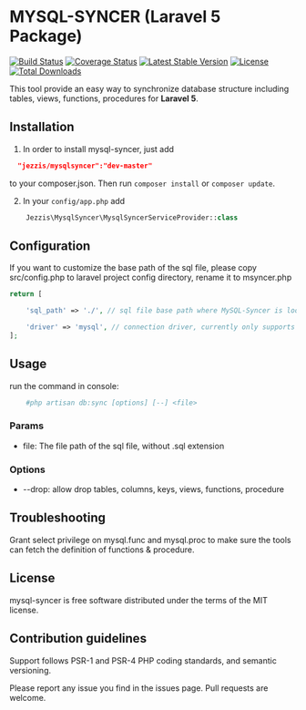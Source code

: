 # MYSQL-SYNCER (Laravel 5 Package)

[![Build Status](https://travis-ci.org/Jezzis/mysql-syncer.svg?branch=master)](https://travis-ci.org/Jezzis/mysql-syncer)
[![Coverage Status](https://coveralls.io/repos/github/Jezzis/mysql-syncer/badge.svg?branch=master)](https://coveralls.io/github/Jezzis/mysql-syncer?branch=master)
[![Latest Stable Version](https://poser.pugx.org/jezzis/mysqlsyncer/v/stable)](https://packagist.org/packages/jezzis/mysqlsyncer)
[![License](https://poser.pugx.org/jezzis/mysqlsyncer/license)](https://packagist.org/packages/jezzis/mysqlsyncer)
[![Total Downloads](https://poser.pugx.org/jezzis/mysqlsyncer/downloads)](https://packagist.org/packages/jezzis/mysqlsyncer)


This tool provide an easy way to synchronize database structure including tables, views, functions, procedures for **Laravel 5**.

## Installation

 1) In order to install mysql-syncer, just add
```json
  "jezzis/mysqlsyncer":"dev-master"
```
to your composer.json. Then run `composer install` or `composer update`.

 2) In your `config/app.php` add
```php
    Jezzis\MysqlSyncer\MysqlSyncerServiceProvider::class
```

## Configuration

If you want to customize the base path of the sql file, please copy src/config.php to laravel project config directory, rename it to msyncer.php
```php
return [

    'sql_path' => './', // sql file base path where MySQL-Syncer is looking for.

    'driver' => 'mysql', // connection driver, currently only supports MySQL.
];
```

## Usage

  run the command in console:
```bash
    #php artisan db:sync [options] [--] <file>
```

### Params

- file: The file path of the sql file, without .sql extension

### Options

- --drop: allow drop tables, columns, keys, views, functions, procedure

## Troubleshooting
  Grant select privilege on mysql.func and mysql.proc to make sure the tools can fetch the definition of functions & procedure.

## License

mysql-syncer is free software distributed under the terms of the MIT license.

## Contribution guidelines

Support follows PSR-1 and PSR-4 PHP coding standards, and semantic versioning.

Please report any issue you find in the issues page.
Pull requests are welcome.